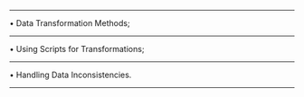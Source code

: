 ********************************************************************************
• Data Transformation Methods;
********************************************************************************
• Using Scripts for Transformations;
********************************************************************************
• Handling Data Inconsistencies.
********************************************************************************
